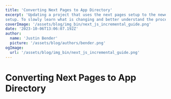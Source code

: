 ```yaml
---
title: 'Converting Next Pages to App Directory'
excerpt: 'Updating a project that uses the next pages setup to the newer app
setup. To slowly learn what is changing and better understand the process.'
coverImage: '/assets/blog/img_bin/next_js_incremental_guide.png'
date: '2023-10-06T13:06:07.192Z'
author:
  name: 'Justin Bender'
  picture: '/assets/blog/authors/bender.png'
ogImage:
  url: '/assets/blog/img_bin/next_js_incremental_guide.png'
---
```


# Converting Next Pages to App Directory

    
